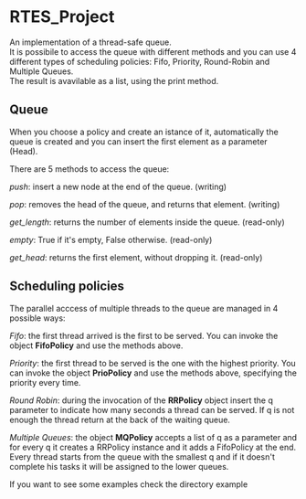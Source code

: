 # RTES_Project

An implementation of a thread-safe queue.  
It is possibile to access the queue with different methods and you can use 4 different types of scheduling policies: Fifo, Priority, Round-Robin and Multiple Queues.  
The result is avavilable as a list, using the print method.

## Queue
When you choose a policy and create an istance of it, automatically the queue is created and you can insert the first element as a parameter (Head).
>
There are 5 methods to access the queue:
>
  *push*: insert a new node at the end of the queue. (writing)  
  >
  *pop*: removes the head of the queue, and returns that element. (writing)
  >
  *get_length*: returns the number of elements inside the queue. (read-only)  
  >
  *empty*: True if it's empty, False otherwise. (read-only)
  >
  *get_head*: returns the first element, without dropping it. (read-only)  

## Scheduling policies
The parallel acccess of multiple threads to the queue are managed in 4 possible ways:
>
*Fifo*: the first thread arrived is the first to be served. You can invoke the object **FifoPolicy** and use the methods above.
>
*Priority*: the first thread to be served is the one with the highest priority. You can invoke the object **PrioPolicy** and use the methods above, specifying the priority every time. 
>
*Round Robin*: during the invocation of the **RRPolicy** object insert the q parameter to indicate how many seconds a thread can be served. If q is not enough the thread return at the back of the waiting queue.
>
*Multiple Queues*: the object **MQPolicy** accepts a list of q as a parameter and for every q it creates
a RRPolicy instance and it adds a FifoPolicy at the end. Every thread starts from the queue with the smallest q and if it doesn't complete his tasks it will be assigned to the lower queues.
 >
If you want to see some examples check the directory example
